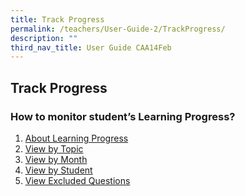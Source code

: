 ```yaml
---
title: Track Progress
permalink: /teachers/User-Guide-2/TrackProgress/
description: ""
third_nav_title: User Guide CAA14Feb
---
```

## Track Progress

### How to monitor student’s Learning Progress?

1. <a href="/user-guide/Teachers-UG/aboutlessons/" target="_blank">About Learning Progress</a>
2. <a href="/user-guide/Teachers-UG/aboutlessons/" target="_blank">View by Topic</a>
3. <a href="/user-guide/Teachers-UG/aboutlessons/" target="_blank">View by Month</a>
4. <a href="/user-guide/Teachers-UG/aboutlessons/" target="_blank">View by Student</a>
5. <a href="/user-guide/Teachers-UG/aboutlessons/" target="_blank">View Excluded Questions</a>